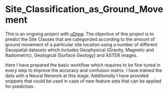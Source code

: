 # Site_Classification_as_Ground_Movement

This is an ongoing project with [uDrew](https://www.udrew.com.au/). The objective of this project is to predict the Site Classes that are categorized according to the amount of ground movement of a particular site location using a number of different Geospatial datasets which includes Geophysical (Gravity, Magnetic and Radiometric), Geological (Surface Geology) and ASTER images.

Here I have prepared the basic workflow which requires to be fine tuned in every step to improve the accuracy and confusion matrix. I have trained the data with a Neural Network at this stage. Additionally I have provided snippets that could be used in case of new feature sets that can be applied for prediction.

